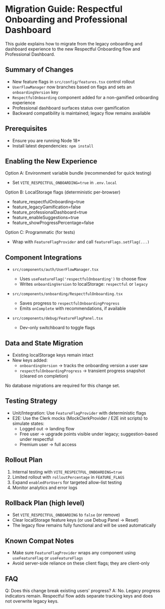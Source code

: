 # Migration Guide: Respectful Onboarding and Professional Dashboard

This guide explains how to migrate from the legacy onboarding and dashboard experience to the new Respectful Onboarding flow and Professional Dashboard.

## Summary of Changes

- New feature flags in `src/config/features.tsx` control rollout
- `UserFlowManager` now branches based on flags and sets an `onboardingVersion` key
- `RespectfulOnboarding` component added for a non-gamified onboarding experience
- Professional dashboard surfaces status over gamification
- Backward compatibility is maintained; legacy flow remains available

## Prerequisites

- Ensure you are running Node 18+
- Install latest dependencies: `npm install`

## Enabling the New Experience

Option A: Environment variable bundle (recommended for quick testing)
- Set `VITE_RESPECTFUL_ONBOARDING=true` in `.env.local`

Option B: LocalStorage flags (deterministic per-browser)
- feature_respectfulOnboarding=true
- feature_legacyGamification=false
- feature_professionalDashboard=true
- feature_enableSuggestions=true
- feature_showProgressPercentage=false

Option C: Programmatic (for tests)
- Wrap with `FeatureFlagProvider` and call `featureFlags.setFlag(...)`

## Component Integrations

- `src/components/auth/UserFlowManager.tsx`
  - Uses `useFeatureFlag('respectfulOnboarding')` to choose flow
  - Writes `onboardingVersion` to localStorage: `respectful` or `legacy`

- `src/components/onboarding/RespectfulOnboarding.tsx`
  - Saves progress to `respectfulOnboardingProgress`
  - Emits `onComplete` with recommendations, if available

- `src/components/debug/FeatureFlagPanel.tsx`
  - Dev-only switchboard to toggle flags

## Data and State Migration

- Existing localStorage keys remain intact
- New keys added:
  - `onboardingVersion` → tracks the onboarding version a user saw
  - `respectfulOnboardingProgress` → transient progress snapshot (cleared on completion)

No database migrations are required for this change set.

## Testing Strategy

- Unit/Integration: Use `FeatureFlagProvider` with deterministic flags
- E2E: Use the Clerk mocks (MockClerkProvider / E2E init scripts) to simulate states:
  - Logged out → landing flow
  - Free user → upgrade points visible under legacy; suggestion-based under respectful
  - Premium user → full access

## Rollout Plan

1) Internal testing with `VITE_RESPECTFUL_ONBOARDING=true`
2) Limited rollout with `rolloutPercentage` in `FEATURE_FLAGS`
3) Expand `enabledForUsers` for targeted allow-list testing
4) Monitor analytics and error logs

## Rollback Plan (high level)

- Set `VITE_RESPECTFUL_ONBOARDING` to `false` (or remove)
- Clear localStorage feature keys (or use Debug Panel → Reset)
- The legacy flow remains fully functional and will be used automatically

## Known Compat Notes

- Make sure `FeatureFlagProvider` wraps any component using `useFeatureFlag` or `useFeatureFlags`
- Avoid server-side reliance on these client flags; they are client-only

## FAQ

Q: Does this change break existing users' progress?
A: No. Legacy progress indicators remain. Respectful flow adds separate tracking keys and does not overwrite legacy keys.

